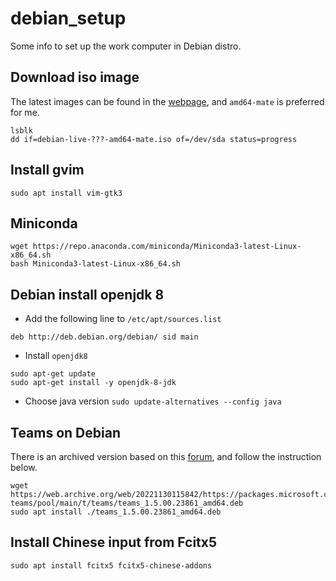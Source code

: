 # debian_setup

Some info to set up the work computer in Debian distro.

## Download iso image
The latest images can be found in the [webpage](https://cdimage.debian.org/cdimage/release/current-live/amd64/iso-hybrid/), and `amd64-mate` is preferred for me.
```
lsblk
dd if=debian-live-???-amd64-mate.iso of=/dev/sda status=progress
```
## Install gvim
```
sudo apt install vim-gtk3
```
## Miniconda
```
wget https://repo.anaconda.com/miniconda/Miniconda3-latest-Linux-x86_64.sh
bash Miniconda3-latest-Linux-x86_64.sh
```
## Debian install openjdk 8
- Add the following line to `/etc/apt/sources.list`
```
deb http://deb.debian.org/debian/ sid main
```
- Install `openjdk8`
```
sudo apt-get update
sudo apt-get install -y openjdk-8-jdk
```
- Choose java version
`sudo update-alternatives --config java`

## Teams on Debian
There is an archived version based on this [forum](https://askubuntu.com/questions/1457083/cant-download-microsoft-teams-deb-file), and follow the instruction below.
```
wget https://web.archive.org/web/20221130115842/https://packages.microsoft.com/repos/ms-teams/pool/main/t/teams/teams_1.5.00.23861_amd64.deb
sudo apt install ./teams_1.5.00.23861_amd64.deb 
```

## Install Chinese input from Fcitx5
```
sudo apt install fcitx5 fcitx5-chinese-addons
```
